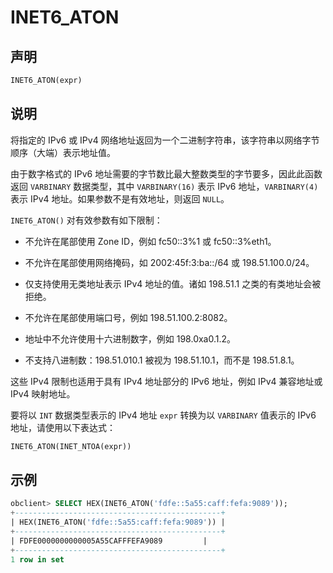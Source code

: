 # INET6_ATON

## 声明

```sql
INET6_ATON(expr)
```

## 说明

将指定的 IPv6 或 IPv4 网络地址返回为一个二进制字符串，该字符串以网络字节顺序（大端）表示地址值。

由于数字格式的 IPv6 地址需要的字节数比最大整数类型的字节要多，因此此函数返回 `VARBINARY` 数据类型，其中 `VARBINARY(16)` 表示 IPv6 地址，`VARBINARY(4)` 表示 IPv4 地址。如果参数不是有效地址，则返回 `NULL`。

`INET6_ATON()` 对有效参数有如下限制：

* 不允许在尾部使用 Zone ID，例如 fc50::3%1 或 fc50::3%eth1。

* 不允许在尾部使用网络掩码，如 2002:45f:3:ba::/64 或 198.51.100.0/24。

* 仅支持使用无类地址表示 IPv4 地址的值。诸如 198.51.1 之类的有类地址会被拒绝。

* 不允许在尾部使用端口号，例如 198.51.100.2:8082。

* 地址中不允许使用十六进制数字，例如 198.0xa0.1.2。

* 不支持八进制数：198.51.010.1 被视为 198.51.10.1，而不是 198.51.8.1。

这些 IPv4 限制也适用于具有 IPv4 地址部分的 IPv6 地址，例如 IPv4 兼容地址或 IPv4 映射地址。

要将以 `INT` 数据类型表示的 IPv4 地址 `expr` 转换为以 `VARBINARY` 值表示的 IPv6 地址，请使用以下表达式：

```sql
INET6_ATON(INET_NTOA(expr))
```

## 示例

```sql
obclient> SELECT HEX(INET6_ATON('fdfe::5a55:caff:fefa:9089'));
+----------------------------------------------+
| HEX(INET6_ATON('fdfe::5a55:caff:fefa:9089')) |
+----------------------------------------------+
| FDFE0000000000005A55CAFFFEFA9089         |
+----------------------------------------------+
1 row in set
```

